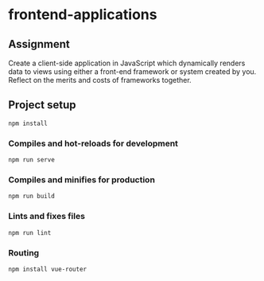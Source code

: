 # frontend-applications

## Assignment
Create a client-side application in JavaScript which dynamically renders data to views using either a front-end framework or system created by you. Reflect on the merits and costs of frameworks together.

## Project setup
```
npm install
```

### Compiles and hot-reloads for development
```
npm run serve
```

### Compiles and minifies for production
```
npm run build
```

### Lints and fixes files
```
npm run lint
```

### Routing
```
npm install vue-router
```
